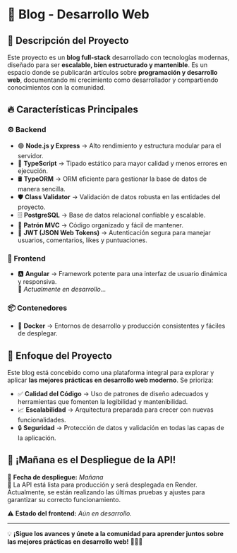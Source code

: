 # 🚀 Blog - Desarrollo Web

## 📝 Descripción del Proyecto

Este proyecto es un **blog full-stack** desarrollado con tecnologías modernas, diseñado para ser **escalable, bien estructurado y mantenible**. Es un espacio donde se publicarán artículos sobre **programación y desarrollo web**, documentando mi crecimiento como desarrollador y compartiendo conocimientos con la comunidad.

## 🔥 Características Principales

### ⚙️ Backend

- 🟢 **Node.js y Express** → Alto rendimiento y estructura modular para el servidor.
- 🎯 **TypeScript** → Tipado estático para mayor calidad y menos errores en ejecución.
- 🛢️ **TypeORM** → ORM eficiente para gestionar la base de datos de manera sencilla.
- 🛡️ **Class Validator** → Validación de datos robusta en las entidades del proyecto.
- 🗄️ **PostgreSQL** → Base de datos relacional confiable y escalable.
- 📌 **Patrón MVC** → Código organizado y fácil de mantener.
- 🔐 **JWT (JSON Web Tokens)** → Autenticación segura para manejar usuarios, comentarios, likes y puntuaciones.

### 🎨 Frontend

- 🅰️ **Angular** → Framework potente para una interfaz de usuario dinámica y responsiva.  
  🚧 *Actualmente en desarrollo...*

### 📦 Contenedores

- 🐳 **Docker** → Entornos de desarrollo y producción consistentes y fáciles de desplegar.

## 🎯 Enfoque del Proyecto

Este blog está concebido como una plataforma integral para explorar y aplicar **las mejores prácticas en desarrollo web moderno**. Se prioriza:

- ✅ **Calidad del Código** → Uso de patrones de diseño adecuados y herramientas que fomenten la legibilidad y mantenibilidad.
- 📈 **Escalabilidad** → Arquitectura preparada para crecer con nuevas funcionalidades.
- 🔒 **Seguridad** → Protección de datos y validación en todas las capas de la aplicación.

## 🚀 ¡Mañana es el Despliegue de la API!

📅 **Fecha de despliegue:** *Mañana*  
🔧 La API está lista para producción y será desplegada en Render. Actualmente, se están realizando las últimas pruebas y ajustes para garantizar su correcto funcionamiento.  

⚠️ **Estado del frontend:** *Aún en desarrollo.*  

---

💡 **¡Sigue los avances y únete a la comunidad para aprender juntos sobre las mejores prácticas en desarrollo web!** 🎉😃😃
